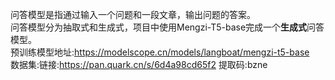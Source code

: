 问答模型是指通过输入一个问题和一段文章，输出问题的答案。   
问答模型分为抽取式和生成式，项目中使用Mengzi-T5-base完成一个**生成式**问答模型。   
预训练模型地址:https://modelscope.cn/models/langboat/mengzi-t5-base   
数据集:链接:https://pan.quark.cn/s/6d4a98cd65f2 提取码:bzne   

